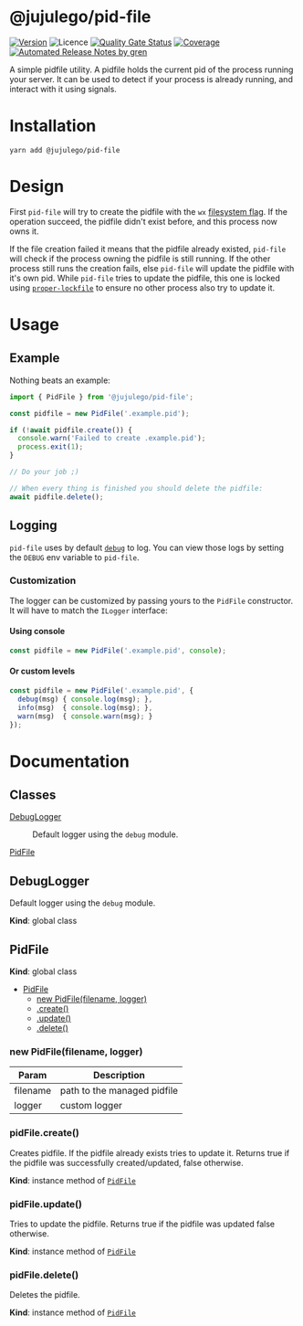 # @jujulego/pid-file
[![Version](https://img.shields.io/npm/v/@jujulego/pid-file)](https://www.npmjs.com/package/@jujulego/pid-file)
![Licence](https://img.shields.io/github/license/jujulego/pid-file)
[![Quality Gate Status](https://sonarcloud.io/api/project_badges/measure?project=jujulego_pid-file&metric=alert_status)](https://sonarcloud.io/dashboard?id=jujulego_pid-file)
[![Coverage](https://sonarcloud.io/api/project_badges/measure?project=jujulego_pid-file&metric=coverage)](https://sonarcloud.io/dashboard?id=jujulego_pid-file)
[![Automated Release Notes by gren](https://img.shields.io/badge/%F0%9F%A4%96-release%20notes-00B2EE.svg)](https://github-tools.github.io/github-release-notes/)

A simple pidfile utility. A pidfile holds the current pid of the process running your server.
It can be used to detect if your process is already running, and interact with it using signals.

# Installation
```shell
yarn add @jujulego/pid-file
```

# Design
First `pid-file` will try to create the pidfile with the `wx` [filesystem flag](https://nodejs.org/docs/latest-v14.x/api/fs.html#fs_file_system_flags).
If the operation succeed, the pidfile didn't exist before, and this process now owns it.

If the file creation failed it means that the pidfile already existed, `pid-file` will check if the process owning the pidfile is still running.
If the other process still runs the creation fails, else `pid-file` will update the pidfile with it's own pid.
While `pid-file` tries to update the pidfile, this one is locked using [`proper-lockfile`](https://www.npmjs.com/package/proper-lockfile)
to ensure no other process also try to update it.

# Usage
## Example
Nothing beats an example:
```typescript
import { PidFile } from '@jujulego/pid-file';

const pidfile = new PidFile('.example.pid');

if (!await pidfile.create()) {
  console.warn('Failed to create .example.pid');
  process.exit(1);
}

// Do your job ;)

// When every thing is finished you should delete the pidfile:
await pidfile.delete();
```

## Logging
`pid-file` uses by default [`debug`](https://www.npmjs.com/package/debug) to log.
You can view those logs by setting the `DEBUG` env variable to `pid-file`.

### Customization
The logger can be customized by passing yours to the `PidFile` constructor. It will have to match the `ILogger` interface:

#### Using console
```typescript
const pidfile = new PidFile('.example.pid', console);
```

#### Or custom levels
```typescript
const pidfile = new PidFile('.example.pid', {
  debug(msg) { console.log(msg); },
  info(msg)  { console.log(msg); },
  warn(msg)  { console.warn(msg); }
});
```

# Documentation
## Classes

<dl>
<dt><a href="#DebugLogger">DebugLogger</a></dt>
<dd><p>Default logger using the <code>debug</code> module.</p>
</dd>
<dt><a href="#PidFile">PidFile</a></dt>
<dd></dd>
</dl>

<a name="DebugLogger"></a>

## DebugLogger
Default logger using the `debug` module.

**Kind**: global class  
<a name="PidFile"></a>

## PidFile
**Kind**: global class  

* [PidFile](#PidFile)
    * [new PidFile(filename, logger)](#new_PidFile_new)
    * [.create()](#PidFile+create)
    * [.update()](#PidFile+update)
    * [.delete()](#PidFile+delete)

<a name="new_PidFile_new"></a>

### new PidFile(filename, logger)

| Param | Description |
| --- | --- |
| filename | path to the managed pidfile |
| logger | custom logger |

<a name="PidFile+create"></a>

### pidFile.create()
Creates pidfile. If the pidfile already exists tries to update it.
Returns true if the pidfile was successfully created/updated, false otherwise.

**Kind**: instance method of [<code>PidFile</code>](#PidFile)  
<a name="PidFile+update"></a>

### pidFile.update()
Tries to update the pidfile.
Returns true if the pidfile was updated false otherwise.

**Kind**: instance method of [<code>PidFile</code>](#PidFile)  
<a name="PidFile+delete"></a>

### pidFile.delete()
Deletes the pidfile.

**Kind**: instance method of [<code>PidFile</code>](#PidFile)  
